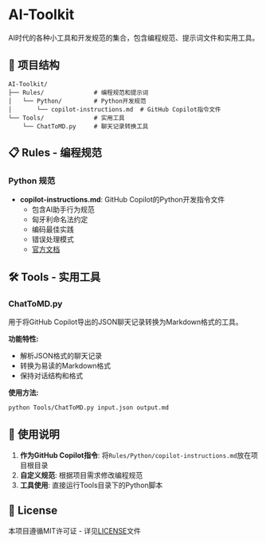 # AI-Toolkit

AI时代的各种小工具和开发规范的集合，包含编程规范、提示词文件和实用工具。

## 📁 项目结构

```
AI-Toolkit/
├── Rules/              # 编程规范和提示词
│   └── Python/         # Python开发规范
│       └── copilot-instructions.md  # GitHub Copilot指令文件
└── Tools/              # 实用工具
    └── ChatToMD.py     # 聊天记录转换工具
```

## 📋 Rules - 编程规范

### Python 规范
- **copilot-instructions.md**: GitHub Copilot的Python开发指令文件
  - 包含AI助手行为规范
  - 匈牙利命名法约定
  - 编码最佳实践
  - 错误处理模式
  - [官方文档](https://docs.github.com/en/copilot/customizing-copilot/adding-repository-custom-instructions-for-github-copilot)

## 🛠️ Tools - 实用工具

### ChatToMD.py
用于将GitHub Copilot导出的JSON聊天记录转换为Markdown格式的工具。

**功能特性:**
- 解析JSON格式的聊天记录
- 转换为易读的Markdown格式
- 保持对话结构和格式

**使用方法:**
```bash
python Tools/ChatToMD.py input.json output.md
```

## 🚀 使用说明

1. **作为GitHub Copilot指令**: 将`Rules/Python/copilot-instructions.md`放在项目根目录
2. **自定义规范**: 根据项目需求修改编程规范
3. **工具使用**: 直接运行Tools目录下的Python脚本

## 📄 License

本项目遵循MIT许可证 - 详见[LICENSE](LICENSE)文件


